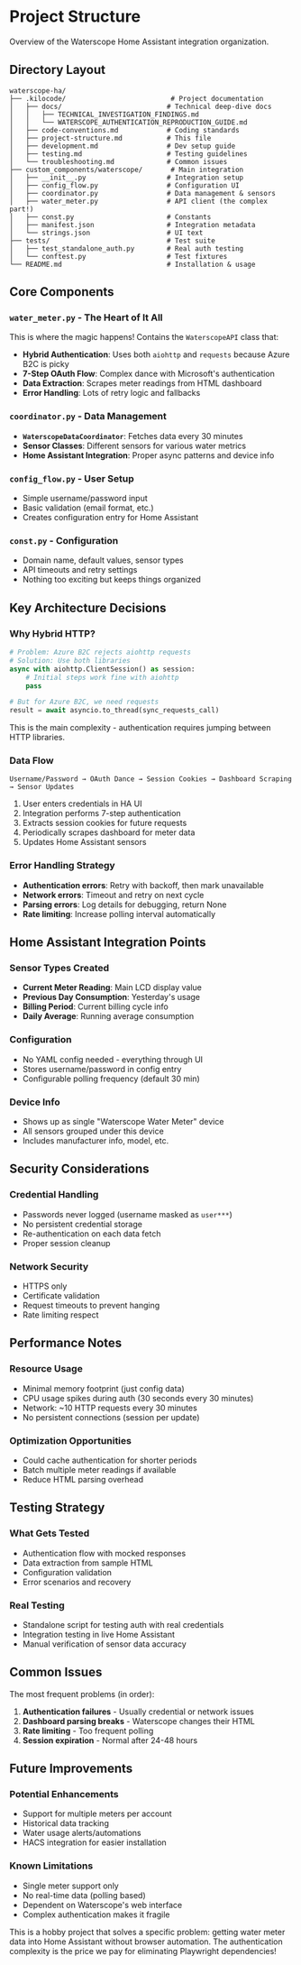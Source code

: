 # Project Structure

Overview of the Waterscope Home Assistant integration organization.

## Directory Layout

```
waterscope-ha/
├── .kilocode/                          # Project documentation
│   ├── docs/                          # Technical deep-dive docs
│   │   ├── TECHNICAL_INVESTIGATION_FINDINGS.md
│   │   └── WATERSCOPE_AUTHENTICATION_REPRODUCTION_GUIDE.md
│   ├── code-conventions.md            # Coding standards
│   ├── project-structure.md           # This file
│   ├── development.md                 # Dev setup guide
│   ├── testing.md                     # Testing guidelines
│   └── troubleshooting.md             # Common issues
├── custom_components/waterscope/       # Main integration
│   ├── __init__.py                    # Integration setup
│   ├── config_flow.py                 # Configuration UI
│   ├── coordinator.py                 # Data management & sensors
│   ├── water_meter.py                 # API client (the complex part!)
│   ├── const.py                       # Constants
│   ├── manifest.json                  # Integration metadata
│   └── strings.json                   # UI text
├── tests/                             # Test suite
│   ├── test_standalone_auth.py        # Real auth testing
│   └── conftest.py                    # Test fixtures
└── README.md                          # Installation & usage
```

## Core Components

### `water_meter.py` - The Heart of It All
This is where the magic happens! Contains the `WaterscopeAPI` class that:

- **Hybrid Authentication**: Uses both `aiohttp` and `requests` because Azure B2C is picky
- **7-Step OAuth Flow**: Complex dance with Microsoft's authentication
- **Data Extraction**: Scrapes meter readings from HTML dashboard
- **Error Handling**: Lots of retry logic and fallbacks

### `coordinator.py` - Data Management
- **`WaterscopeDataCoordinator`**: Fetches data every 30 minutes
- **Sensor Classes**: Different sensors for various water metrics
- **Home Assistant Integration**: Proper async patterns and device info

### `config_flow.py` - User Setup
- Simple username/password input
- Basic validation (email format, etc.)
- Creates configuration entry for Home Assistant

### `const.py` - Configuration
- Domain name, default values, sensor types
- API timeouts and retry settings
- Nothing too exciting but keeps things organized

## Key Architecture Decisions

### Why Hybrid HTTP?
```python
# Problem: Azure B2C rejects aiohttp requests
# Solution: Use both libraries
async with aiohttp.ClientSession() as session:
    # Initial steps work fine with aiohttp
    pass

# But for Azure B2C, we need requests
result = await asyncio.to_thread(sync_requests_call)
```

This is the main complexity - authentication requires jumping between HTTP libraries.

### Data Flow
```
Username/Password → OAuth Dance → Session Cookies → Dashboard Scraping → Sensor Updates
```

1. User enters credentials in HA UI
2. Integration performs 7-step authentication
3. Extracts session cookies for future requests
4. Periodically scrapes dashboard for meter data
5. Updates Home Assistant sensors

### Error Handling Strategy
- **Authentication errors**: Retry with backoff, then mark unavailable
- **Network errors**: Timeout and retry on next cycle
- **Parsing errors**: Log details for debugging, return None
- **Rate limiting**: Increase polling interval automatically

## Home Assistant Integration Points

### Sensor Types Created
- **Current Meter Reading**: Main LCD display value
- **Previous Day Consumption**: Yesterday's usage
- **Billing Period**: Current billing cycle info
- **Daily Average**: Running average consumption

### Configuration
- No YAML config needed - everything through UI
- Stores username/password in config entry
- Configurable polling frequency (default 30 min)

### Device Info
- Shows up as single "Waterscope Water Meter" device
- All sensors grouped under this device
- Includes manufacturer info, model, etc.

## Security Considerations

### Credential Handling
- Passwords never logged (username masked as `user***`)
- No persistent credential storage
- Re-authentication on each data fetch
- Proper session cleanup

### Network Security
- HTTPS only
- Certificate validation
- Request timeouts to prevent hanging
- Rate limiting respect

## Performance Notes

### Resource Usage
- Minimal memory footprint (just config data)
- CPU usage spikes during auth (30 seconds every 30 minutes)
- Network: ~10 HTTP requests every 30 minutes
- No persistent connections (session per update)

### Optimization Opportunities
- Could cache authentication for shorter periods
- Batch multiple meter readings if available
- Reduce HTML parsing overhead

## Testing Strategy

### What Gets Tested
- Authentication flow with mocked responses
- Data extraction from sample HTML
- Configuration validation
- Error scenarios and recovery

### Real Testing
- Standalone script for testing auth with real credentials
- Integration testing in live Home Assistant
- Manual verification of sensor data accuracy

## Common Issues

The most frequent problems (in order):
1. **Authentication failures** - Usually credential or network issues
2. **Dashboard parsing breaks** - Waterscope changes their HTML
3. **Rate limiting** - Too frequent polling
4. **Session expiration** - Normal after 24-48 hours

## Future Improvements

### Potential Enhancements
- Support for multiple meters per account
- Historical data tracking
- Water usage alerts/automations
- HACS integration for easier installation

### Known Limitations
- Single meter support only
- No real-time data (polling based)
- Dependent on Waterscope's web interface
- Complex authentication makes it fragile

This is a hobby project that solves a specific problem: getting water meter data into Home Assistant without browser automation. The authentication complexity is the price we pay for eliminating Playwright dependencies!